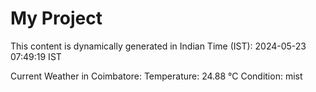 # My Project

This content is dynamically generated in Indian Time (IST): 2024-05-23 07:49:19 IST


Current Weather in Coimbatore:
Temperature: 24.88 °C
Condition: mist
